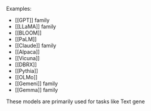 Examples:
- [[GPT]] family
- [[LLaMA]] family
- [[BLOOM]]
- [[PaLM]]
- [[Claude]] family
- [[Alpaca]]
- [[Vicuna]]
- [[DBRX]]
- [[Pythia]]
- [[OLMo]]
- [[Gemeni]] family
- [[Gemma]] family

These models are primarily used for tasks like Text gene